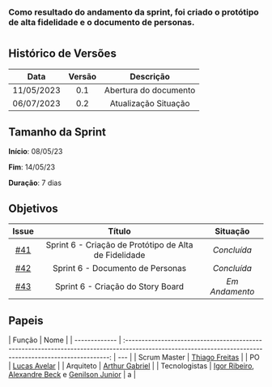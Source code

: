 ### Como resultado do andamento da sprint, foi criado o protótipo de alta fidelidade e o documento de personas.

#

## Histórico de Versões

|    Data    | Versão |       Descrição       |
| :--------: | :----: | :-------------------: |
| 11/05/2023 |  0.1   | Abertura do documento |
| 06/07/2023 |  0.2   | Atualização Situação  |

## Tamanho da Sprint

**Início**: 08/05/23

**Fim**: 14/05/23

**Duração**: 7 dias

## Objetivos

|                             Issue                              |                        Título                         |    Situação    |
| :------------------------------------------------------------: | :---------------------------------------------------: | :------------: |
| [#41](https://github.com/fga-eps-mds/2023.1-GuiaUnB/issues/41) | Sprint 6 - Criação de Protótipo de Alta de Fidelidade |  _Concluída_   |
| [#42](https://github.com/fga-eps-mds/2023.1-GuiaUnB/issues/42) |           Sprint 6 - Documento de Personas            |  _Concluída_   |
| [#43](https://github.com/fga-eps-mds/2023.1-GuiaUnB/issues/43) |           Sprint 6 - Criação do Story Board           | _Em Andamento_ |

## Papeis

| Função        |                                                                           Nome                                                                            |
| ------------- | :-------------------------------------------------------------------------------------------------------------------------------------------------------: | --- |
| Scrum Master  |                                                    [Thiago Freitas](https://github.com/thiagorfreitas)                                                    |
| PO            |                                                    [Lucas Avelar](https://github.com/LucasAvelar2711)                                                     |
| Arquiteto     |                                                    [Arthur Gabriel](https://github.com/ArthurGabrieel)                                                    |
| Tecnologistas | [Igor Ribeiro](https://github.com/igor-ribeir0), [Alexandre Beck](https://github.com/zzzBECK) e [Genilson Junior](https://github.com/GenilsonJunior99006) | a   |
